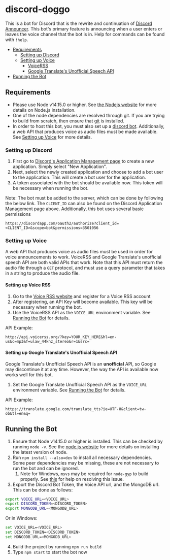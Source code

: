 # discord-doggo

This is a bot for Discord that is the rewrite and continuation of [Discord Announcer](https://github.com/justin-guan/discord-announcer). This bot's primary feature is announcing when a user enters or leaves the voice channel that the bot is in. Help for commands can be found with `!help`.

- [Requirements](#requirements)
  - [Setting up Discord](#discord)
  - [Setting up Voice](#voice)
    - [VoiceRSS](#voiceRSS)
    - [Google Translate's Unofficial Speech API](#googleTranslate)
- [Running the Bot](#running)

<a name="requirements"></a>

## Requirements

* Please use Node v14.15.0 or higher. See [the Nodejs website](https://nodejs.org/en) for more details on Node.js installation.
* One of the node dependencies are resolved through git. If you are trying to build from scratch, then ensure that [git](https://git-scm.com/) is installed.
* In order to host this bot, you must also set up a [discord bot](#discord). Additionally, a web API that produces voice as audio files must be made available. See [Setting up Voice](#voice) for more details.

<a name="discord"></a>

### Setting up Discord

1. First go to <a href=https://discordapp.com/developers/applications/me>Discord's Application Management page</a> to create a new application. Simply select "New Application".
2. Next, select the newly created application and choose to add a bot user to the application. This will create a bot user for the application.
3. A token associated with the bot should be available now. This token will be necessary when running the bot.

Note: The bot must be added to the server, which can be done by following the below link. The `CLIENT_ID` can also be found on the Discord Application Management page above. Additionally, this bot uses several basic permissions

```
https://discordapp.com/oauth2/authorize?client_id=<CLIENT_ID>&scope=bot&permissions=3501056
```

<a name="voice"></a>

### Setting up Voice

A web API that produces voice as audio files must be used in order for voice announcements to work. VoiceRSS and Google Translate's unofficial speech API are both valid APIs that work. Note that this API must return the audio file through a `GET` protocol, and must use a query parameter that takes in a string to produce the audio file.

<a name="voiceRSS"></a>

#### Setting up Voice RSS

1. Go to the <a href=http://www.voicerss.org/registration.aspx>Voice RSS website</a> and register for a Voice RSS account
2. After registering, an API Key will become available. This key will be necessary when running the bot.
3. Use the VoiceRSS API as the `VOICE_URL` environment variable. See [Running the Bot](#running) for details.

API Example:

```
http://api.voicerss.org/?key=YOUR_KEY_HERE&hl=en-us&c=mp3&f=ulaw_44khz_stereo&r=1&src=
```

<a name="googleTranslate"></a>

#### Setting up Google Translate's Unofficial Speech API

Google Translate's Unofficial Speech API is an **unofficial** API, so Google may discontinue it at any time. However, the way the API is available now works well for this bot.

1. Set the Google Translate Unofficial Speech API as the `VOICE_URL` environment variable. See [Running the Bot](#running) for details.

API Example:

```
https://translate.google.com/translate_tts?ie=UTF-8&client=tw-ob&tl=en&q=
```

<a name="running"></a>

## Running the Bot

1. Ensure that Node v14.15.0 or higher is installed. This can be checked by running `node -v`. See the <a href=https://nodejs.org/>node.js website</a> for more details on installing the latest version of node.
2. Run `npm install --also=dev` to install all necessary dependencies. Some peer dependencies may be missing, these are not necessary to run the bot and can be ignored.
    1. Note for Windows, `msvs` may be required for `node-gyp` to build properly. See [this](https://stackoverflow.com/a/59882818) for help on resolving this issue.
4. Export the Discord Bot Token, the Voice API url, and the MongoDB url. This can be done as follows:

```sh
export VOICE_URL=<VOICE_URL>
export DISCORD_TOKEN=<DISCORD_TOKEN>
export MONGODB_URL=<MONGODB_URL>
```

Or in Windows:

```sh
set VOICE_URL=<VOICE_URL>
set DISCORD_TOKEN=<DISCORD_TOKEN>
set MONGODB_URL=<MONGODB_URL>
```
4. Build the project by running `npm run build`
5. Type `npm start` to start the bot now
